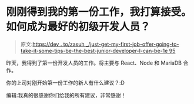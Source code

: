 # 刚刚得到我的第一份工作，我打算接受。如何成为最好的初级开发人员？

> 原文:[https://dev . to/zasuh _/just-get-my-first-job-offer-going-to-take-it-some-tips-be-the-best-junior-developer-I-can-be-1e 95](https://dev.to/zasuh_/just-got-my-first-job-offer-going-to-take-it-what-are-some-tips-for-being-the-best-junior-developer-i-can-be-1e95)

昨天，我得到了第一份开发人员的工作。将主要与 React、Node 和 MariaDB 合作。

你的上司对刚开始第一份工作的新人有什么建议？:D

编辑:我真的很感谢你们给我的所有建议，非常感谢！